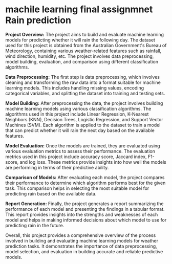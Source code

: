 # machile learning final assignmnet Rain prediction

**Project Overview:**
The project aims to build and evaluate machine learning models for predicting whether it will rain the following day. The dataset used for this project is obtained from the Australian Government's Bureau of Meteorology, containing various weather-related features such as rainfall, wind direction, humidity, etc. The project involves data preprocessing, model building, evaluation, and comparison using different classification algorithms.

**Data Preprocessing:**
The first step is data preprocessing, which involves cleaning and transforming the raw data into a format suitable for machine learning models. This includes handling missing values, encoding categorical variables, and splitting the dataset into training and testing sets.

**Model Building:**
After preprocessing the data, the project involves building machine learning models using various classification algorithms. The algorithms used in this project include Linear Regression, K-Nearest Neighbors (KNN), Decision Trees, Logistic Regression, and Support Vector Machines (SVM). Each algorithm is applied to the dataset to train a model that can predict whether it will rain the next day based on the available features.

**Model Evaluation:**
Once the models are trained, they are evaluated using various evaluation metrics to assess their performance. The evaluation metrics used in this project include accuracy score, Jaccard index, F1-score, and log loss. These metrics provide insights into how well the models are performing in terms of their predictive ability.

**Comparison of Models:**
After evaluating each model, the project compares their performance to determine which algorithm performs best for the given task. This comparison helps in selecting the most suitable model for predicting rain based on the available data.

**Report Generation:**
Finally, the project generates a report summarizing the performance of each model and presenting the findings in a tabular format. This report provides insights into the strengths and weaknesses of each model and helps in making informed decisions about which model to use for predicting rain in the future.

Overall, this project provides a comprehensive overview of the process involved in building and evaluating machine learning models for weather prediction tasks. It demonstrates the importance of data preprocessing, model selection, and evaluation in building accurate and reliable predictive models.
